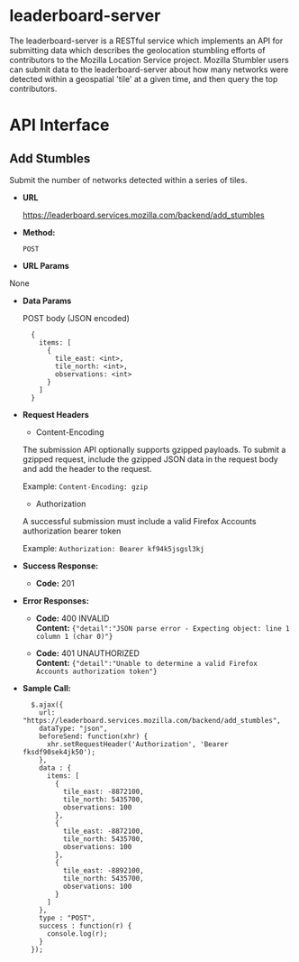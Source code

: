 # leaderboard-server

The leaderboard-server is a RESTful service which implements an API
for submitting data which describes the geolocation stumbling efforts
of contributors to the Mozilla Location Service project.  Mozilla Stumbler
users can submit data to the leaderboard-server about how many networks
were detected within a geospatial 'tile' at a given time, and then query
the top contributors.

# API Interface

Add Stumbles
----
 Submit the number of networks detected within a series of tiles.

* **URL**

  https://leaderboard.services.mozilla.com/backend/add_stumbles

* **Method:**

  `POST`

*  **URL Params**

  None

* **Data Params**

  POST body (JSON encoded)

        {
          items: [
            {
              tile_east: <int>,
              tile_north: <int>,
              observations: <int>
            }
          ]
        }

* **Request Headers**

  * Content-Encoding 

  The submission API optionally supports gzipped payloads.  To submit a gzipped
  request, include the gzipped JSON data in the request body and add the
  header to the request.

  Example: `Content-Encoding: gzip`
  
  * Authorization 

  A successful submission must include a valid Firefox Accounts authorization
  bearer token
  
  Example: `Authorization: Bearer kf94k5jsgsl3kj`

* **Success Response:**

  * **Code:** 201

* **Error Responses:**

  * **Code:** 400 INVALID  <br />
    **Content:** `{"detail":"JSON parse error - Expecting object: line 1 column 1 (char 0)"}`

  * **Code:** 401 UNAUTHORIZED <br />
    **Content:** `{"detail":"Unable to determine a valid Firefox Accounts authorization token"}`

* **Sample Call:**

        $.ajax({
          url: "https://leaderboard.services.mozilla.com/backend/add_stumbles",
          dataType: "json",
          beforeSend: function(xhr) {
            xhr.setRequestHeader('Authorization', 'Bearer fksdf90sek4jk50');
          },
          data : {
            items: [
              {
                tile_east: -8872100,
                tile_north: 5435700,
                observations: 100
              },
              {
                tile_east: -8872100,
                tile_north: 5435700,
                observations: 100
              },
              {
                tile_east: -8892100,
                tile_north: 5435700,
                observations: 100
              }
            ]
          },
          type : "POST",
          success : function(r) {
            console.log(r);
          }
        });
